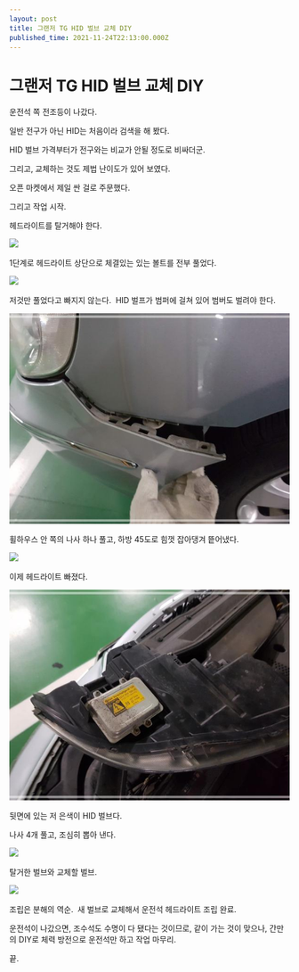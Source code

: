 ```yaml
---
layout: post
title: 그랜저 TG HID 벌브 교체 DIY
published_time: 2021-11-24T22:13:00.000Z
---
```


# 그랜저 TG HID 벌브 교체 DIY


운전석 쪽 전조등이 나갔다.

일반 전구가 아닌 HID는 처음이라 검색을 해 봤다.

HID 벌브 가격부터가 전구와는 비교가 안될 정도로 비싸더군.

그리고, 교체하는 것도 제법 난이도가 있어 보였다.

오픈 마켓에서 제일 싼 걸로 주문했다.

그리고 작업 시작.

헤드라이트를 탈거해야 한다.

![](../600x0/http/pds18.egloos.com/pds/202111/25/80/a0109780_619ed84d55425.jpg)

1단계로 헤드라이트 상단으로 체결있는 있는 볼트를 전부 풀었다.

![](../600x0/http/pds18.egloos.com/pds/202111/25/80/a0109780_619ed84a1c7f6.jpg)

저것만 풀었다고 빠지지 않는다.  HID 벌프가 범퍼에 걸쳐 있어 범버도 벌려야 한다.

![](../600x0/http/pds20.egloos.com/pds/202111/25/80/a0109780_619ed84e4910a.jpg)

휠하우스 안 쪽의 나사 하나 풀고, 하방 45도로 힘껏 잡아댕겨 띁어냈다.

![](../600x0/http/pds20.egloos.com/pds/202111/25/80/a0109780_619ed84f40c04.jpg)

이제 헤드라이트 빠졌다.

![](../600x0/http/pds20.egloos.com/pds/202111/25/80/a0109780_619ed8514275d.jpg)

뒷면에 있는 저 은색이 HID 벌브다.

나사 4개 풀고, 조심히 뽑아 낸다.

![](../600x0/http/pds18.egloos.com/pds/202111/25/80/a0109780_619ed85354ca4.jpg)

탈거한 벌브와 교체할 벌브.

![](../600x0/http/pds18.egloos.com/pds/202111/25/80/a0109780_619ed8546d2f9.jpg)

조립은 분해의 역순.  새 벌브로 교체해서 운전석 헤드라이트 조립 완료.

운전석이 나갔으면, 조수석도 수명이 다 됐다는 것이므로, 같이 가는 것이 맞으나, 간만의 DIY로 체력 방전으로 운전석만 하고 작업 마무리.

끝.

